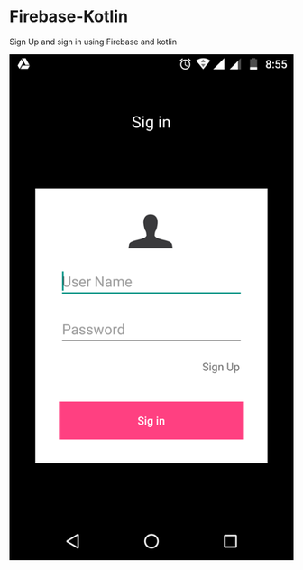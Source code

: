 # Firebase-Kotlin
Sign Up and sign in using Firebase and kotlin 

![alt text](https://github.com/kjromero/Firebase-Kotlin/blob/master/screen.png)
